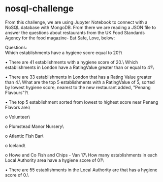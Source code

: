 # nosql-challenge
From this challenge, we are using Jupyter Notebook to connect with a NoSQL database with MongoDB. From there we are reading a JSON file to answer the questions about restaurants from the UK Food Standards Agency for the food magazine- Eat Safe, Love, below:

Questions:\
Which establishments have a hygiene score equal to 20?\
  <p>•	There are 41 establishments with a hygiene score of 20.\
Which establishments in London have a RatingValue greater than or equal to 4?\
 <p>•	There are 33 establishments in London that has a Rating Value greater than 4.\
What are the top 5 establishments with a RatingValue of 5, sorted by lowest hygiene score, nearest to the new restaurant added, "Penang Flavours"?\
  <p>•	The top 5 establishment sorted from lowest to highest score near Penang Flavors are:\
      <p>o	Volunteer\
      <p>o	Plumstead Manor Nursery\
      <p>o	Atlantic Fish Bar\
      <p>o	Iceland\
      <p>o	Howe and Co Fish and Chips - Van 17\
How many establishments in each Local Authority area have a hygiene score of 0?\
  <p>•	There are 55 establishments in the Local Authority are that has a hygiene score of 0.\

